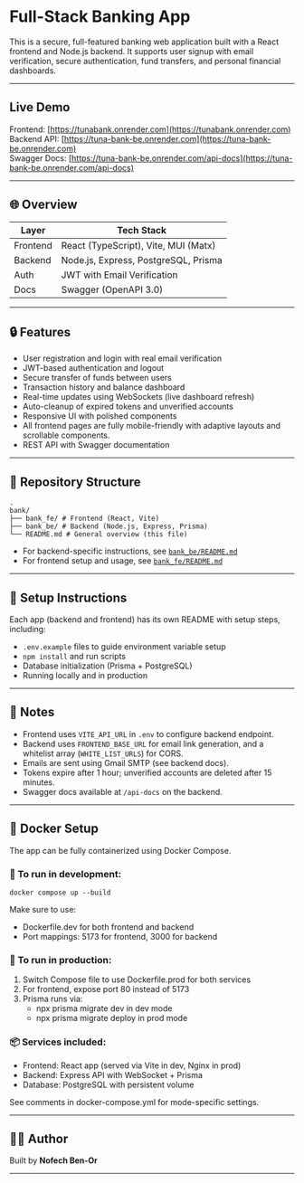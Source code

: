 # Full-Stack Banking App

This is a secure, full-featured banking web application built with a React frontend and Node.js backend. It supports user signup with email verification, secure authentication, fund transfers, and personal financial dashboards.

---

## Live Demo

Frontend: [https://tunabank.onrender.com](https://tunabank.onrender.com)  
Backend API: [https://tuna-bank-be.onrender.com](https://tuna-bank-be.onrender.com)  
Swagger Docs: [https://tuna-bank-be.onrender.com/api-docs](https://tuna-bank-be.onrender.com/api-docs)


---

## 🌐 Overview

| Layer    | Tech Stack                           |
|----------|--------------------------------------|
| Frontend | React (TypeScript), Vite, MUI (Matx) |
| Backend  | Node.js, Express, PostgreSQL, Prisma |
| Auth     | JWT with Email Verification          |
| Docs     | Swagger (OpenAPI 3.0)                |

---

## 🔒 Features

- User registration and login with real email verification
- JWT-based authentication and logout
- Secure transfer of funds between users
- Transaction history and balance dashboard
- Real-time updates using WebSockets (live dashboard refresh)
- Auto-cleanup of expired tokens and unverified accounts
- Responsive UI with polished components
- All frontend pages are fully mobile-friendly with adaptive layouts and scrollable components.
- REST API with Swagger documentation

---

## 📂 Repository Structure

```
.
bank/
├── bank_fe/ # Frontend (React, Vite)
├── bank_be/ # Backend (Node.js, Express, Prisma)
└── README.md # General overview (this file)
```

- For backend-specific instructions, see [`bank_be/README.md`](./bank_be/README.md)
- For frontend setup and usage, see [`bank_fe/README.md`](./bank_fe/README.md)

---

## 🔧 Setup Instructions

Each app (backend and frontend) has its own README with setup steps, including:

- `.env.example` files to guide environment variable setup
- `npm install` and run scripts
- Database initialization (Prisma + PostgreSQL)
- Running locally and in production

---

## 📌 Notes

- Frontend uses `VITE_API_URL` in `.env` to configure backend endpoint.
- Backend uses `FRONTEND_BASE_URL` for email link generation, and a whitelist array (`WHITE_LIST_URLS`) for CORS.
- Emails are sent using Gmail SMTP (see backend docs).
- Tokens expire after 1 hour; unverified accounts are deleted after 15 minutes.
- Swagger docs available at `/api-docs` on the backend.

---

## 🐳 Docker Setup

The app can be fully containerized using Docker Compose.

### 🔧 To run in development:

    docker compose up --build

Make sure to use:

- Dockerfile.dev for both frontend and backend
- Port mappings: 5173 for frontend, 3000 for backend

### 🚀 To run in production:

1. Switch Compose file to use Dockerfile.prod for both services  
2. For frontend, expose port 80 instead of 5173  
3. Prisma runs via:
   - npx prisma migrate dev in dev mode
   - npx prisma migrate deploy in prod mode

### 📦 Services included:

- Frontend: React app (served via Vite in dev, Nginx in prod)
- Backend: Express API with WebSocket + Prisma
- Database: PostgreSQL with persistent volume

See comments in docker-compose.yml for mode-specific settings.

---

## 👨‍💻 Author

Built by **Nofech Ben-Or**

---


